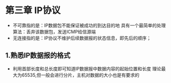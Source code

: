 # 第三章 IP协议
  - 不可靠指的是：IP数据包不能保证被成功的到达目的地 具有一个最简单的处理算法：丢弃该数据包，发送ICMP给信源端
  - 无连接指的是：IP协议不维护后续数据报的状态信息，即先后的顺序；
## 1.熟悉IP数据报的格式 
  - 利用首部长度和总长度即可知道IP数据报中数据内容的起始位置和长度  理论最大为65535,但一般会进行分片，主机对数据的大小也是有要求的